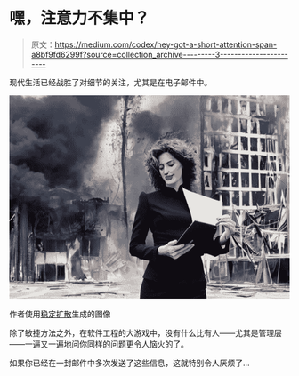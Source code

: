 # 嘿，注意力不集中？

> 原文：<https://medium.com/codex/hey-got-a-short-attention-span-a8bf9fd6299f?source=collection_archive---------3----------------------->

现代生活已经战胜了对细节的关注，尤其是在电子邮件中。

![](img/518dc115d252778b4ead9a22eb34fee9.png)

作者使用[稳定扩散](https://github.com/CompVis/stable-diffusion)生成的图像

除了敏捷方法之外，在软件工程的大游戏中，没有什么比有人——尤其是管理层——一遍又一遍地问你同样的问题更令人恼火的了。

如果你已经在一封邮件中多次发送了这些信息，这就特别令人厌烦了…